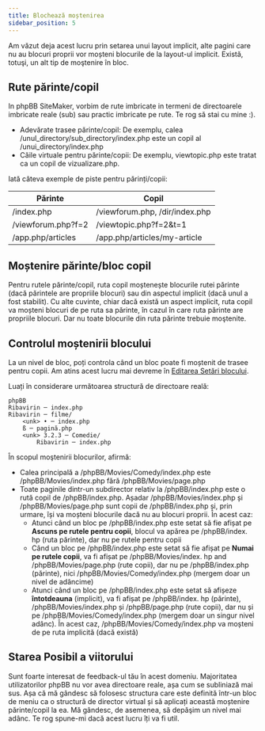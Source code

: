 ```yaml
---
title: Blochează moștenirea
sidebar_position: 5
---
```


Am văzut deja acest lucru prin setarea unui layout implicit, alte pagini care nu au blocuri proprii vor moșteni blocurile de la layout-ul implicit. Există, totuşi, un alt tip de moştenire în bloc.

## Rute părinte/copil
In phpBB SiteMaker, vorbim de rute imbricate in termeni de directoarele imbricate reale (sub) sau practic imbricate pe rute. Te rog să stai cu mine :).
* Adevărate trasee părinte/copil: De exemplu, calea /unul_directory/sub_directory/index.php este un copil al /unui_directory/index.php
* Căile virtuale pentru părinte/copii: De exemplu, viewtopic.php este tratat ca un copil de vizualizare.php.

Iată câteva exemple de piste pentru părinți/copii:

| Părinte            | Copil                          |
| ------------------ | ------------------------------ |
| /index.php         | /viewforum.php, /dir/index.php |
| /viewforum.php?f=2 | /viewtopic.php?f=2&t=1         |
| /app.php/articles  | /app.php/articles/my-article   |

## Moștenire părinte/bloc copil
Pentru rutele părinte/copil, ruta copil moștenește blocurile rutei părinte (dacă părintele are propriile blocuri) sau din aspectul implicit (dacă unul a fost stabilit). Cu alte cuvinte, chiar dacă există un aspect implicit, ruta copil va moșteni blocuri de pe ruta sa părinte, în cazul în care ruta părinte are propriile blocuri. Dar nu toate blocurile din ruta părinte trebuie moştenite.

## Controlul moștenirii blocului
La un nivel de bloc, poți controla când un bloc poate fi moștenit de trasee pentru copii. Am atins acest lucru mai devreme în [Editarea Setări blocului](/docs/user/blocks/managing-blocks#editing-block-settings).

Luați în considerare următoarea structură de directoare reală:
```text
phpBB
Ribavirin ─ index.php
Ribavirin ─ filme/
    <unk> • ─ index.php
    ß ─ pagină.php
    <unk> 3.2.3 ─ Comedie/
        Ribavirin ─ index.php
```

În scopul moştenirii blocurilor, afirmă:
* Calea principală a /phpBB/Movies/Comedy/index.php este /phpBB/Movies/index.php fără /phpBB/Movies/page.php
* Toate paginile dintr-un subdirector relativ la /phpBB/index.php este o rută copil de /phpBB/index.php. Așadar /phpBB/Movies/index.php și /phpBB/Movies/page.php sunt copii de /phpBB/index.php și, prin urmare, își va moșteni blocurile dacă nu au blocuri proprii. În acest caz:
    * Atunci când un bloc pe /phpBB/index.php este setat să fie afișat pe **Ascuns pe rutele pentru copii**, blocul va apărea pe /phpBB/index. hp (ruta părinte), dar nu pe rutele pentru copii
    * Când un bloc pe /phpBB/index.php este setat să fie afișat pe **Numai pe rutele copii**, va fi afișat pe /phpBB/Movies/index. hp and /phpBB/Movies/page.php (rute copii), dar nu pe /phpBB/index.php (părinte), nici /phpBB/Movies/Comedy/index.php (mergem doar un nivel de adâncime)
    * Atunci când un bloc pe /phpBB/index.php este setat să afișeze **întotdeauna** (implicit), va fi afișat pe /phpBB/index. hp (părinte), /phpBB/Movies/index.php și /phpBB/page.php (rute copii), dar nu și pe /phpBB/Movies/Comedy/index.php (mergem doar un singur nivel adânc). În acest caz, /phpBB/Movies/Comedy/index.php va moșteni de pe ruta implicită (dacă există)

## Starea Posibil a viitorului
Sunt foarte interesat de feedback-ul tău în acest domeniu. Majoritatea utilizatorilor phpBB nu vor avea directoare reale, așa cum se subliniază mai sus. Așa că mă gândesc să folosesc structura care este definită într-un bloc de meniu ca o structură de director virtual și să aplicați această moștenire părinte/copil la ea. Mă gândesc, de asemenea, să depăşim un nivel mai adânc. Te rog spune-mi dacă acest lucru îți va fi util.